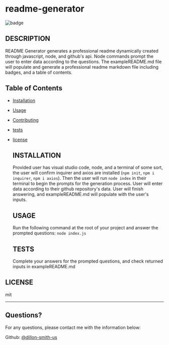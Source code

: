 # readme-generator
![badge](https://img.shields.io/github/languages/top/dillon-smith-us/readme-generator?style=flat&logo=appveyor)


## DESCRIPTION 
  
  README Generator generates a professional readme dynamically created through javascript, node, and github's api.
  Node commands prompt the user to enter data according to the questions. The exampleREADME.md file will populate and generate a professional readme markdown file including badges, and a table of contents.

  ## Table of Contents
  * [Installation](#installation)
  * [Usage](#usage)
  * [Contributing](#contributing)
  * [tests](#tests)
  * [license](#license)
    
    ## INSTALLATION 
    
    Provided user has visual studio code, node, and a terminal of some sort, the user will confirm inquirer and axios are installed (`npm init`, `npm i inquirer`, `npm i axios`). Then the user will run `node index` in their terminal to begin the prompts for the generation process. User will enter data according to their github repository's data. User will finish answering, and exampleREADME.md will populate with the user's inputs.
    
    ## USAGE
    
    Run the following command at the root of your project and answer the prompted questions: 
	`node index.js`
    
    ## TESTS
    
    Complete your answers for the prompted questions, and check returned inputs in exampleREADME.md
  
  ## LICENSE
  
  mit
  
  ---------------------
  
  ## Questions?
  
  For any questions, please contact me with the information below:
  
  Github: [@dillon-smith-us](https://api.github.com/users/dillon-smith-us)
  